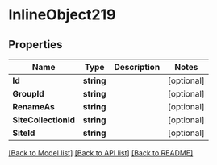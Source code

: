 # InlineObject219

## Properties

Name | Type | Description | Notes
------------ | ------------- | ------------- | -------------
**Id** | **string** |  | [optional] 
**GroupId** | **string** |  | [optional] 
**RenameAs** | **string** |  | [optional] 
**SiteCollectionId** | **string** |  | [optional] 
**SiteId** | **string** |  | [optional] 

[[Back to Model list]](../README.md#documentation-for-models) [[Back to API list]](../README.md#documentation-for-api-endpoints) [[Back to README]](../README.md)



